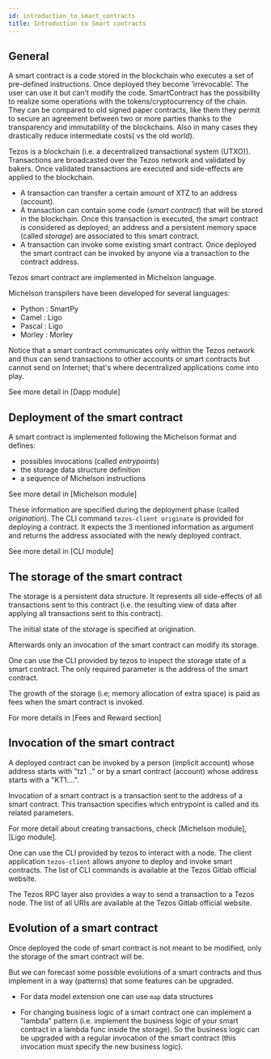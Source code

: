 ```yaml
---
id: introduction_to_smart_contracts
title: Introduction to Smart contracts
---
```


## General

A smart contract is a code stored in the blockchain who executes a set of pre-defined instructions. Once deployed they become ‘irrevocable’. The user can use it but can’t modify the code. SmartContract has the possibility to realize some operations with the tokens/cryptocurrency of the chain. They can be compared to old signed paper contracts, like them they permit to secure an agreement between two or more parties thanks to the transparency and immutability of the blockchains. Also in many cases they drastically reduce intermediate costs( vs the old world).

Tezos is a blockchain (i.e. a decentralized transactional system (UTXO)). 
Transactions are broadcasted over the Tezos network and validated by bakers. Once validated transactions are executed and side-effects are applied to the blockchain.
- A transaction can transfer a certain amount of XTZ to an address (account).
- A transaction can contain some code (*smart contract*) that will be stored in the blockchain. Once this transaction is executed, the smart contract is considered as deployed; an address and a persistent memory space (called *storage*) are associated to this smart contract.
- A transaction can invoke some existing smart contract. Once deployed the smart contract can be invoked by anyone via a transaction to the contract address.

Tezos smart contract are implemented in Michelson language.

Michelson transpilers have been developed for several languages:
- Python : SmartPy
- Camel : Ligo
- Pascal : Ligo
- Morley : Morley


Notice that a smart contract communicates only within the Tezos network and thus can send transactions to other accounts or smart contracts but cannot send on Internet; that's where decentralized applications come into play.

See more detail in [Dapp module]

## Deployment of the smart contract

A smart contract is implemented following the Michelson format and defines:
- possibles invocations (called *entrypoints*)
- the storage data structure definition 
- a sequence of Michelson instructions

See more detail in [Michelson module]

These information are specified during the deployment phase (called *origination*). The CLI command `tezos-client originate` is provided for deploying a contract. It expects the 3 mentioned information as argument and returns the address associated with the newly deployed contract. 

See more detail in [CLI module]

## The storage of the smart contract

The storage is a persistent data structure. It represents all side-effects of all transactions sent to this contract (i.e. the resulting view of data after applying all transactions sent to this contract). 

The initial state of the storage is specified at origination.

Afterwards only an invocation of the smart contract can modify its storage.

One can use the CLI provided by tezos to inspect the storage state of a smart contract. The only required parameter is the address of the smart contract.

The growth of the storage (i.e; memory allocation of extra space) is paid as fees when the smart contract is invoked.

For more details in [Fees and Reward section]

## Invocation of the smart contract

A deployed contract can be invoked by a person (implicit account) whose address starts with "tz1 .." or by a smart contract (account) whose address starts with a "KT1....".

Invocation of a smart contract is a transaction sent to the address of a smart contract. This transaction specifies which entrypoint is called and its related parameters.

For more detail about creating transactions, check [Michelson module], [Ligo module].

One can use the CLI provided by tezos to interact with a node. The client application `tezos-client` allows anyone to deploy and invoke smart contracts. The list of CLI commands is available at the Tezos Gitlab official website.

The Tezos RPC layer also provides a way to send a transaction to a Tezos node. The list of all URIs are available at the Tezos Gitlab official website.


## Evolution of a smart contract

Once deployed the code of smart contract is not meant to be modified, only the storage of the smart contract will be.

But we can forecast some possible evolutions of a smart contracts and thus implement in a way (patterns) that some features can be upgraded.

- For data model extension one can use `map` data structures

- For changing business logic of a smart contract one can implement a "lambda" pattern (i.e. implement the business logic of your smart contract in a lambda func inside the storage). So the business logic can be upgraded with a regular invocation of the smart contract (this invocation must specify the new business logic).

